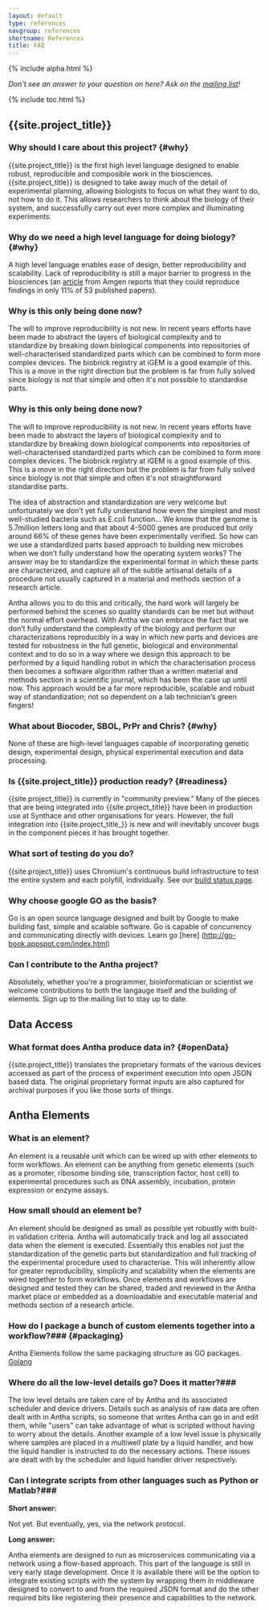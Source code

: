 ```yaml
---
layout: default
type: references
navgroup: references
shortname: References
title: FAQ
---
```


{% include alpha.html %}

*Don't see an answer to your question on here? Ask on the [mailing list](/discuss.html)!*

{% include toc.html %}

## {{site.project_title}}

### Why should I care about this project? {#why}

{{site.project_title}} is the first high level language designed to enable robust, reproducible and composible work in the biosciences. {{site.project_title}} is designed to take away much of the detail of experimental planning, allowing biologists to focus on what they want to do, not how to do it.  This allows researchers to think about the biology of their system, and successfully carry out ever more complex and illuminating experiments.

### Why do we need a high level language for doing biology? {#why}

A high level language enables ease of design, better reproducibility and scalability. Lack of reproducibility is still a major barrier to progress in the biosciences (an [article](http://www.nature.com/nature/journal/v483/n7391/full/483531a.html) from Amgen reports that they could reproduce findings in only 11% of 53 published papers). 

### Why is this only being done now? 
The will to improve reproducibility is not new. In recent years efforts have been made to abstract the layers of biological complexity and to standardize by breaking down biological components into repositories of well-characterised standardized parts which can be combined to form more complex devices. The biobrick registry at iGEM is a good example of this. This is a move in the right direction but the problem is far from fully solved since biology is not that simple and often it's not possible to standardise parts.

### Why is this only being done now?
The will to improve reproducibility is not new. In recent years efforts have been made to abstract the layers of biological complexity and to standardize by breaking down biological components into repositories of well-characterised standardized parts which can be combined to form more complex devices. The biobrick registry at iGEM is a good example of this. This is a move in the right direction but the problem is far from fully solved since biology is not that simple and often it's not straightforward standardise parts.

The idea of abstraction and standardization are very welcome but unfortunately we don’t yet fully understand how even the simplest and most well-studied bacteria such as E.coli function… We know that the genome is 5.7million letters long and that about 4-5000 genes are produced but only around 66% of these genes have been experimentally verified. So how can we use a standardized parts based approach to building new microbes when we don’t fully understand how the operating system works? The answer may be to standardize the experimental format in which these parts are characterized, and capture all of the subtle artisanal details of a procedure not usually captured in a material and methods section of a research article.

Antha allows you to do this and critically, the hard work will largely be performed behind the scenes so quality standards can be met but without the normal effort overhead. With Antha we can embrace the fact that we don’t fully understand the complexity of the biology and perform our characterizations reproducibly in a way in which new parts and devices are tested for robustness in the full genetic, biological and environmental context and to do so in a way where we design this approach to be performed by a liquid handling robot in which the characterisation process then becomes a software algorithm rather than a written material and methods section in a scientific journal, which has been the case up until now.  This approach would be a far more reproducible, scalable and robust way of standardization; not so dependent on a lab technician’s green fingers!

### What about Biocoder, SBOL, PrPr and Chris? {#why}

None of these are high-level languages capable of incorporating genetic design, experimental design, physical experimental execution and data processing.

### Is {{site.project_title}} production ready? {#readiness}

{{site.project_title}} is currently in "community preview." Many of the pieces that are being integrated into {{site.project_title}} have been in production use at Synthace and other organisations for years. However, the full integration into {{site.project_title_}} is new and will inevitably uncover bugs in the component pieces it has brought together.

### What sort of testing do you do?

{{site.project_title}} uses Chromium's continuous build infrastructure to test
the entire system and each polyfill, individually. See our [build status page](/build/).

### Why choose google GO as the basis?

Go is an open source language designed and built by Google to make building fast, simple and scalable software. Go is capable of concurrency and communicating directly with devices. Learn go [here] (http://go-book.appspot.com/index.html)

### Can I contribute to the Antha project?
Absolutely, whether you're a programmer, bioinformatician or scientist we welcome contributions to both the langauge itself and the building of elements. Sign up to the mailing list to stay up to date. 

## Data Access

### What format does Antha produce data in? {#openData}

{{site.project_title}} translates the proprietary formats of the various devices accessed as part of the process of 
experiment execution into open JSON based data. The original proprietary format inputs are also captured for archival purposes if you like those sorts of things.

## Antha Elements

### What is an element? 

An element is a reusable unit which can be wired up with other elements to form workflows. An element can be anything from genetic elements (such as a promoter, ribosome binding site, transcription factor, host cell) to experimental procedures such as DNA assembly, incubation, protein expression or enzyme assays. 

### How small should an element be?

An element should be designed as small as possible yet robustly with built-in validation criteria. Antha will automatically track and log all associated data when the element is executed. Essentially this enables not just the standardization of the genetic parts but standardization and full tracking of the experimental procedure used to characterise. This will inherently allow for greater reproducibility, simplicity and scalability when the elements are wired together to form workflows. Once elements and workflows are designed and tested they can be shared, traded and reviewed in the Antha market place or embedded as a downloadable and executable material and methods section of a research article.

### How do I package a bunch of custom elements together into a workflow?### {#packaging}

Antha Elements follow the same packaging structure as GO packages. [Golang](https://code.google.com/p/go-wiki/wiki/PackagePublishing)

### Where do all the low-level details go? Does it matter?###
The low level details are taken care of by Antha and its associated scheduler and device drivers.  Details such as analysis of raw data are often dealt with in Antha scripts, so someone that writes Antha can go in and edit them, while "users" can take advantage of what is scripted without having to worry about the details.  Another example of a low level issue is physically where samples are placed in a multiwell plate by a liquid handler, and how the liquid handler is instructed to do the necessary actions.  These issues are dealt with by the scheduler and liquid handler driver respectively.

### Can I integrate scripts from other languages such as Python or Matlab?###

**Short answer:**

Not yet. But eventually, yes, via the network protocol.

**Long answer:**

Antha elements are designed to run as microservices communicating via a network using a flow-based approach. This part of the language is still in very early stage development. Once it is available there will be the option to integrate existing scripts with the system by wrapping them in middleware designed to convert to and from the required JSON format and do the other required bits like registering their presence and capabilities to the network.

